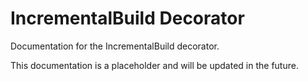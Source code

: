 # IncrementalBuild Decorator

Documentation for the IncrementalBuild decorator.

This documentation is a placeholder and will be updated in the future.
